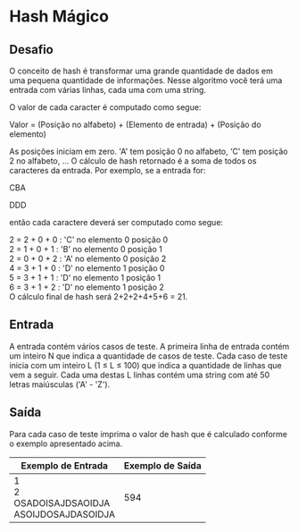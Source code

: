 # Hash Mágico

## Desafio

O conceito de hash é transformar uma grande quantidade de dados em uma pequena quantidade de informações. Nesse algoritmo você terá uma entrada com várias linhas, cada uma com uma string.  

O valor de cada caracter é computado como segue:  

Valor = (Posição no alfabeto) + (Elemento de entrada) + (Posição do elemento)  

As posições iniciam em zero. 'A' tem posição 0 no alfabeto, ‘C' tem posição 2 no alfabeto, ... O cálculo de hash retornado é a soma de todos os caracteres da entrada. Por exemplo, se a entrada for:  

CBA  

DDD  

então cada caractere deverá ser computado como segue:  

2 = 2 + 0 + 0 : 'C' no elemento 0 posição 0  
2 = 1 + 0 + 1 : 'B' no elemento 0 posição 1  
2 = 0 + 0 + 2 : 'A' no elemento 0 posição 2  
4 = 3 + 1 + 0 : 'D' no elemento 1 posição 0  
5 = 3 + 1 + 1 : 'D' no elemento 1 posição 1  
6 = 3 + 1 + 2 : 'D' no elemento 1 posição 2  
O cálculo final de hash será 2+2+2+4+5+6 = 21.  

## Entrada

A entrada contém vários casos de teste. A primeira linha de entrada contém um inteiro N que indica a quantidade de casos de teste. Cada caso de teste inicia com um inteiro L (1 ≤ L ≤ 100) que indica a quantidade de linhas que vem a seguir. Cada uma destas L linhas contém uma string com até 50 letras maiúsculas ('A' - 'Z').  

## Saída

Para cada caso de teste imprima o valor de hash que é calculado conforme o exemplo apresentado acima.  

| Exemplo de Entrada                                | Exemplo de Saída |
| ------------------------------------------------- | ---------------- |
| 1<br>2<br>OSADOISAJDSAOIDJA<br>ASOIJDOSAJDASOIDJA | 594              |
